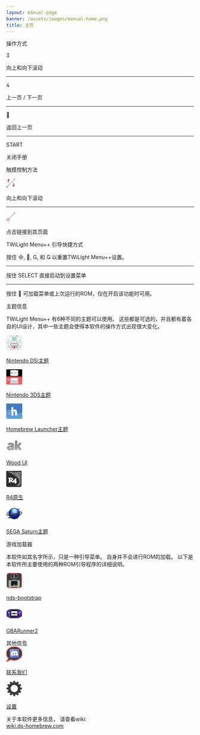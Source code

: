 ```yaml
---
layout: manual-page
banner: /assets/images/manual-home.png
title: 主页
---
```


<div class="section-title">操作方式</div>
<div class="section-body">
    <div class="button-action-group">
        <p class="button-action button">&#xE07D;</p>
        <p class="button-action-text">向上和向下滚动</p>
    </div>
    <hr>
    <div class="button-action-group">
        <p class="button-action button">&#xE07E;</p>
        <p class="button-action-text">上一页 / 下一页</p>
    </div>
    <hr>
    <div class="button-action-group">
        <p class="button-action button">&#xE001;</p>
        <p class="button-action-text">返回上一页</p>
    </div>
    <hr>
    <div class="button-action-group">
        <p class="button-action">START</p>
        <p class="button-action-text">关闭手册</p>
    </div>
</div>

<div class="section-title">触摸控制方法</div>
<div class="section-body">
    <div class="button-action-group">
        <p class="button-action"><img src="/assets/images/up-down.png" alt="在触摸屏上向上/向下滚动"></p>
        <p class="button-action-text">向上和向下滚动</p>
    </div>
    <hr>
    <div class="button-action-group">
        <p class="button-action"><img src="/assets/images/tap.png" alt="点击触摸屏幕"></p>
        <p class="button-action-text">点击链接到其页面</p>
    </div>
</div>

<div class="section-title">TWiLight Menu++ 引导快捷方式</div>
<div class="section-body">
    <p>
        按住 &#xE000;, &#xE001;, &#xE002;, 和 &#xE003; 以重置TWiLight Menu++设置。
    </p>
    <hr>
    <p>
        按住 SELECT 直接启动到设置菜单
    </p>
    <hr>
    <p>
        按住 &#xE001; 可加载菜单或上次运行的ROM，仅在开启该功能时可用。
    </p>
</div>

<div class="section-title">主题信息</div>
<div class="section-body">
    <p class="mb-2">TWiLight Menu++ 有6种不同的主题可以使用。 这些都是可选的，并且都有着各自的UI设计，其中一些主题会使得本软件的操作方式出现很大变化。</p>
    <div class="grid-container-3">
        <div class="grid-item">
            <img src="/assets/images/dsicon.png">
            <p>
                <a href="theme1-dsi">Nintendo DSi主题</a>
            </p>
        </div>
        <div class="grid-item">
            <img src="/assets/images/3dsicon.png">
            <p>
                <a href="theme2-3ds">Nintendo 3DS主题</a>
            </p>
        </div>
        <div class="grid-item">
            <img src="/assets/images/hblicon.png">
            <p>
                <a href="theme6-hbl">Homebrew Launcher主题</a>
            </p>
        </div>
        <div class="grid-item">
            <img src="/assets/images/akicon.png">
            <p>
                <a href="theme4-acekard">Wood UI</a>
            </p>
        </div>
        <div class="grid-item">
            <img src="/assets/images/r4icon.png">
            <p>
                <a href="theme3-r4">R4原生</a>
            </p>
        </div>
        <div class="grid-item">
            <img src="/assets/images/saturn-logo.png">
            <p>
                <a href="theme5-saturn">SEGA Saturn主题</a>
            </p>
        </div>
    </div>
</div>

<div class="section-title">游戏加载器</div>
<div class="section-body">
    <p class="mb-2">本软件如其名字所示，只是一种引导菜单。 自身并不会进行ROM的加载。 以下是本软件所主要使用的两种ROM引导程序的详细说明。</p>
    <div class="grid-container-2">
        <div class="grid-item">
            <img src="/assets/images/ndsbicon.png">
            <p>
                <a href="nds-bootstrap">nds-bootstrap</a>
            </p>
        </div>
        <div class="grid-item">
            <img src="/assets/images/gbaicon.png">
            <p>
                <a href="gbarunner2">GBARunner2</a>
            </p>
        </div>
    </div>
</div>

<div class="section-title">其他信息</div>
<div class="section-body">
    <div class="grid-container-2 mb-2">
        <div class="grid-item">
            <img src="/assets/images/chaticon.png">
            <p>
                <a href="chat">联系我们</a>
            </p>
        </div>
        <div class="grid-item">
            <img src="/assets/images/settingsicon.png">
            <p>
                <a href="settings">设置</a>
            </p>
        </div>
    </div>
    <p>
        关于本软件更多信息， 请查看wiki:<br><a href="https://wiki.ds-homebrew.com">wiki.ds-homebrew.com</a>
    </p>
</div>
